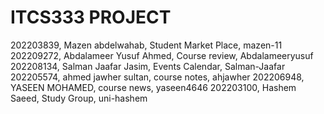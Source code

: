 # ITCS333 PROJECT 

202203839, Mazen abdelwahab, Student Market Place, mazen-11
202209272, Abdalameer Yusuf Ahmed, Course review, Abdalameeryusuf
202208134, Salman Jaafar Jasim, Events Calendar, Salman-Jaafar
202205574, ahmed jawher sultan, course notes, ahjawher
202206948, YASEEN MOHAMED, course news, yaseen4646
202203100, Hashem Saeed, Study Group, uni-hashem
